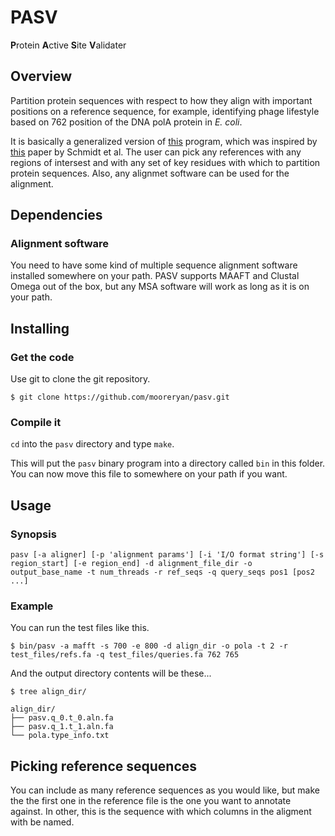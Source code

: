 # PASV

**P**rotein **A**ctive **S**ite **V**alidater

## Overview

Partition protein sequences with respect to how they align with important positions on a reference sequence, for example, identifying phage lifestyle based on 762 position of the DNA polA protein in *E. coli*.

It is basically a generalized version of [this](https://github.com/dnasko/dna_pola_762_caller) program, which was inspired by [this](http://www.nature.com/ismej/journal/v8/n1/full/ismej2013124a.html) paper by Schmidt et al. The user can pick any references with any regions of intersest and with any set of key residues with which to partition protein sequences. Also, any alignmet software can be used for the alignment.

## Dependencies

### Alignment software

You need to have some kind of multiple sequence alignment software installed somewhere on your path. PASV supports MAAFT and Clustal Omega out of the box, but any MSA software will work as long as it is on your path.

## Installing

### Get the code

Use git to clone the git repository.

```
$ git clone https://github.com/mooreryan/pasv.git
```

### Compile it

`cd` into the `pasv` directory and type `make`.

This will put the `pasv` binary program into a directory called `bin` in this folder. You can now move this file to somewhere on your path if you want.

## Usage

### Synopsis

```
pasv [-a aligner] [-p 'alignment params'] [-i 'I/O format string'] [-s region_start] [-e region_end] -d alignment_file_dir -o output_base_name -t num_threads -r ref_seqs -q query_seqs pos1 [pos2 ...] 
```

### Example

You can run the test files like this.

```
$ bin/pasv -a mafft -s 700 -e 800 -d align_dir -o pola -t 2 -r test_files/refs.fa -q test_files/queries.fa 762 765
```

And the output directory contents will be these...

```
$ tree align_dir/

align_dir/
├── pasv.q_0.t_0.aln.fa
├── pasv.q_1.t_1.aln.fa
└── pola.type_info.txt
```

## Picking reference sequences

You can include as many reference sequences as you would like, but make the the first one in the reference file is the one you want to annotate against. In other, this is the sequence with which columns in the aligment with be named.
